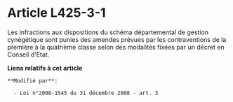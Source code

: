 # Article L425-3-1

Les infractions aux dispositions du schéma départemental de gestion cynégétique sont punies des amendes prévues par les
contraventions de la première à la quatrième classe selon des modalités fixées par un décret en Conseil d'Etat.

**Liens relatifs à cet article**

	**Modifié par**:

	  - Loi n°2008-1545 du 31 décembre 2008 - art. 3
